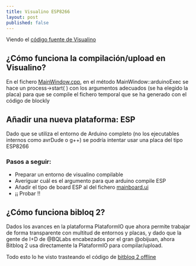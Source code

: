 ```yaml
---
title: Visualino ESP8266
layout: post
published: false
---
```

Viendo el [código fuente de Visualino](https://github.com/vrruiz/visualino)

## ¿Cómo funciona la compilación/upload en Visualino?

En el fichero [MainWindow.cpp](https://github.com/vrruiz/visualino/blob/master/src/mainwindow.cpp), en el método MainWindow::arduinoExec se hace un process->start( ) con los argumentos adecuados (se ha elegido la placa) para que se compile el fichero temporal que se ha generado con el código de blockly

## Añadir una nueva plataforma: ESP

Dado que se utiliza el entorno de Arduino completo (no los ejecutables internos como avrDude o g++) se podría intentar usar una placa del tipo ESP8266

### Pasos a seguir:

* Preparar un entorno de visualino compilable
* Averiguar cuál es el argumento para que arduino compile ESP
* Añadir el tipo de board ESP al <widget class="QComboBox" name="boardBox"> del fichero [mainboard.ui](https://github.com/vrruiz/visualino/blob/master/src/mainwindow.ui)
* ¡¡ Probar !!

## ¿Cómo funciona bibloq 2?

Dados los avances en la plataforma PlataformIO que ahora permite trabajar de forma transparente con multitud de entornos y placas, y dado que la gente de I+D de @BQLabs encabezados por el gran @obijuan, ahora Bitbloq 2 usa directamente la PlataformIO para compilar/upload.

Todo esto lo he visto trasteando el código de [bitbloq 2 offline](https://github.com/bq/bitbloq-offline)
